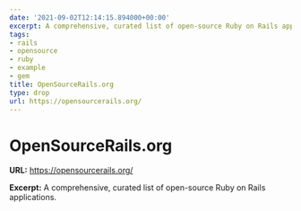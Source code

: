 ```yaml
---
date: '2021-09-02T12:14:15.894000+00:00'
excerpt: A comprehensive, curated list of open-source Ruby on Rails applications.
tags:
- rails
- opensource
- ruby
- example
- gem
title: OpenSourceRails.org
type: drop
url: https://opensourcerails.org/
---
```


# OpenSourceRails.org

**URL:** https://opensourcerails.org/

**Excerpt:** A comprehensive, curated list of open-source Ruby on Rails applications.
